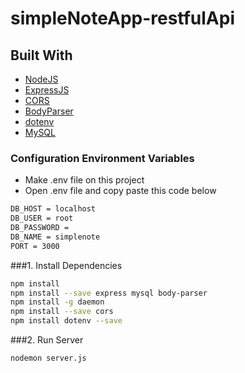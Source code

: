 # simpleNoteApp-restfulApi
## Built With

* [NodeJS](https://nodejs.org/en/docs/)
* [ExpressJS](https://expressjs.com/en/starter/installing.html)
* [CORS](https://expressjs.com/en/resources/middleware/cors.html)
* [BodyParser](https://www.npmjs.com/package/body-parser)
* [dotenv](https://www.npmjs.com/package/dotenv)
* [MySQL](https://expressjs.com/en/guide/database-integration.html#mysql)

### Configuration Environment Variables
* Make .env file on this project
* Open .env file and copy paste this code below
``` bash
DB_HOST = localhost
DB_USER = root
DB_PASSWORD = 
DB_NAME = simplenote
PORT = 3000
```

###1. Install Dependencies
``` bash
npm install
npm install --save express mysql body-parser
npm install -g daemon
npm install --save cors
npm install dotenv --save
```

###2. Run Server
``` bash
nodemon server.js
```

